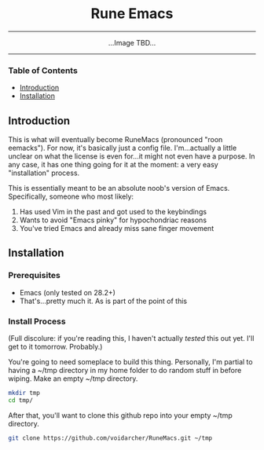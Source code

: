 <div align="center">
  
  # Rune Emacs

</div>

---

<div align="center">

  ...Image TBD...
  
</div>

---

### Table of Contents
- [Introduction](#introduction)
- [Installation](#installation)


## Introduction
This is what will eventually become RuneMacs (pronounced "roon eemacks"). For now, it's basically
just a config file. I'm...actually a little unclear on what the license is even for...it might
not even have a purpose. In any case, it has one thing going for it at the moment: a very easy
"installation" process. 

This is essentially meant to be an absolute noob's version of Emacs. Specifically, someone who 
most likely:
1) Has used Vim in the past and got used to the keybindings 
2) Wants to avoid "Emacs pinky" for hypochondriac reasons
3) You've tried Emacs and already miss sane finger movement

## Installation
### Prerequisites
* Emacs (only tested on 28.2+)
* That's...pretty much it. As is part of the point of this

### Install Process
(Full discolure: if you're reading this, I haven't actually *tested* this out yet. I'll get 
to it tomorrow. Probably.)

You're going to need someplace to build this thing. Personally, I'm partial to having a 
~/tmp directory in my home folder to do random stuff in before wiping. Make an empty ~/tmp 
directory. 

```sh
mkdir tmp
cd tmp/
```
After that, you'll want to clone this github repo into your empty ~/tmp directory.
```sh
git clone https://github.com/voidarcher/RuneMacs.git ~/tmp
```
